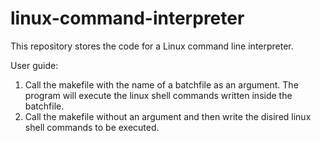 # linux-command-interpreter
This repository stores the code for a Linux command line interpreter.

User guide:
1) Call the makefile with the name of a batchfile as an argument. 
The program will execute the linux shell commands written inside the batchfile.
2) Call the makefile without an argument and then write 
the disired linux shell commands to be executed.
